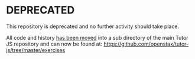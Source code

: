 # DEPRECATED

This repository is deprecated and no further activity should take place.

All code and history [has been moved](https://github.com/openstax/tutor-js/pull/1238)
into a sub directory of the main Tutor JS repository and can now be found
at: https://github.com/openstax/tutor-js/tree/master/exercises
